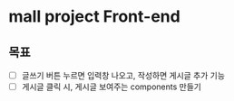 # mall project Front-end
## 목표
 - [ ] 글쓰기 버튼 누르면 입력창 나오고, 작성하면 게시글 추가 기능
 - [ ] 게시글 클릭 시, 게시글 보여주는 components 만들기